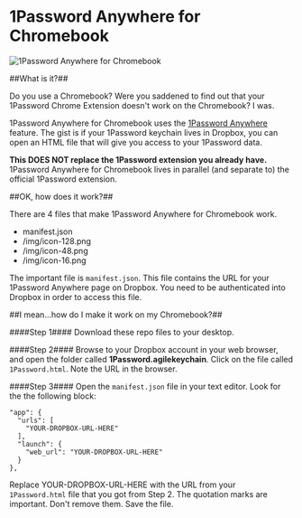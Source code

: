 1Password Anywhere for Chromebook
=============

<img src="http://asianmack.com/github/01-1Password.png" alt="1Password Anywhere for Chromebook" />

##What is it?##

Do you use a Chromebook? Were you saddened to find out that your 1Password Chrome Extension doesn't work on the Chromebook? I was.

1Password Anywhere for Chromebook uses the [1Password Anywhere](http://help.agilebits.com/1Password3/1passwordanywhere.html) feature. The gist is if your 1Password keychain lives in Dropbox, you can open an HTML file that will give you access to your 1Password data.

**This DOES NOT replace the 1Password extension you already have.** 1Password Anywhere for Chromebook lives in parallel (and separate to) the official 1Password extension.


##OK, how does it work?##

There are 4 files that make 1Password Anywhere for Chromebook work.

* manifest.json
* /img/icon-128.png
* /img/icon-48.png
* /img/icon-16.png

The important file is ```manifest.json```. This file contains the URL for your 1Password Anywhere page on Dropbox. You need to be authenticated into Dropbox in order to access this file.

##I mean...how do I make it work on my Chromebook?##

####Step 1####
Download these repo files to your desktop.

####Step 2####
Browse to your Dropbox account in your web browser, and open the folder called **1Password.agilekeychain**. Click on the file called ```1Password.html```. Note the URL in the browser.

####Step 3####
Open the ```manifest.json``` file in your text editor. Look for the the following block:

```
"app": {
  "urls": [
    "YOUR-DROPBOX-URL-HERE"
  ],
  "launch": {
    "web_url": "YOUR-DROPBOX-URL-HERE"
  }
},
```

Replace YOUR-DROPBOX-URL-HERE with the URL from your ```1Password.html``` file that you got from Step 2. The quotation marks are important. Don't remove them. Save the file.
